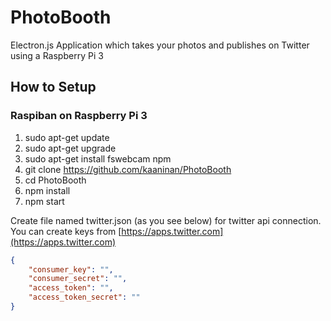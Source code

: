 # PhotoBooth
Electron.js Application which takes your photos and publishes on Twitter using a Raspberry Pi 3

## How to Setup

### Raspiban on Raspberry Pi 3

1. sudo apt-get update
2. sudo apt-get upgrade
3. sudo apt-get install fswebcam npm
4. git clone https://github.com/kaaninan/PhotoBooth
5. cd PhotoBooth
6. npm install
7. npm start

Create file named twitter.json (as you see below) for twitter api connection. You can create keys from [https://apps.twitter.com](https://apps.twitter.com)

```json
{
	"consumer_key": "",
	"consumer_secret": "",
	"access_token": "",
	"access_token_secret": ""
}
```
